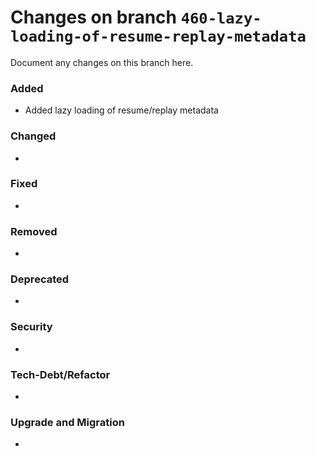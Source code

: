 # Changes on branch `460-lazy-loading-of-resume-replay-metadata`
Document any changes on this branch here.
### Added
- Added lazy loading of resume/replay metadata 

### Changed
- 

### Fixed
- 

### Removed
- 

### Deprecated
- 

### Security
- 

### Tech-Debt/Refactor
- 

### Upgrade and Migration
- 
